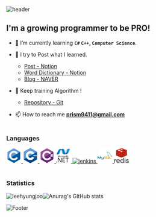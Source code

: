 
![header](https://capsule-render.vercel.app/api?type=waving&height=120&section=header)
<h2 align="left">I'm a growing programmer to be PRO!</h2>

- 🌱 I’m currently learning **`C#` `C++`, `Computer Science`**.

- 📝 I try to Post what I learned.
  - [Post - Notion](https://www.notion.so/prism9411/5b8b3377027f44db8230fb565d7d712a?v=f76cbcf0e569458e8de852b5a3dc3212&pvs=4)
  - [Word Dictionary - Notion](https://www.notion.so/prism9411/53708fe4bd964cc0a8f5218f0a70e391?v=54118706e45e4d7da6aec5dd0ce80146&pvs=4)
  - [Blog - NAVER](https://blog.naver.com/sj_artist)

  
- :muscle: Keep training Algorithm !
    - [Repository - Git](https://github.com/LeeHyungJoo/Lecture_AlgorithmTraining/activity)
      
- 📫 How to reach me **prism9411@gmail.com**
  
#

<h3 align="left">Languages</h3>
<p align="left"> <a href="https://www.cprogramming.com/" target="_blank" rel="noreferrer"> <img src="https://raw.githubusercontent.com/devicons/devicon/master/icons/c/c-original.svg" alt="c" width="40" height="40"/> </a> <a href="https://www.w3schools.com/cpp/" target="_blank" rel="noreferrer"> <img src="https://raw.githubusercontent.com/devicons/devicon/master/icons/cplusplus/cplusplus-original.svg" alt="cplusplus" width="40" height="40"/> </a> <a href="https://www.w3schools.com/cs/" target="_blank" rel="noreferrer"> <img src="https://raw.githubusercontent.com/devicons/devicon/master/icons/csharp/csharp-original.svg" alt="csharp" width="40" height="40"/> </a> <a href="https://dotnet.microsoft.com/" target="_blank" rel="noreferrer"> <img src="https://raw.githubusercontent.com/devicons/devicon/master/icons/dot-net/dot-net-original-wordmark.svg" alt="dotnet" width="40" height="40"/> </a> <a href="https://www.jenkins.io" target="_blank" rel="noreferrer"> <img src="https://www.vectorlogo.zone/logos/jenkins/jenkins-icon.svg" alt="jenkins" width="40" height="40"/> </a> <a href="https://www.mysql.com/" target="_blank" rel="noreferrer"> <img src="https://raw.githubusercontent.com/devicons/devicon/master/icons/mysql/mysql-original-wordmark.svg" alt="mysql" width="40" height="40"/> </a> <a href="https://redis.io" target="_blank" rel="noreferrer"> <img src="https://raw.githubusercontent.com/devicons/devicon/master/icons/redis/redis-original-wordmark.svg" alt="redis" width="40" height="40"/> </a> </p>

#

<h3 align="left">Statistics</h3>



<p><img align="left" src="https://github-readme-stats.vercel.app/api/top-langs?username=leehyungjoo&show_icons=true&locale=en&layout=compact&theme=tokyonight" alt="leehyungjoo" /></p>

![Anurag's GitHub stats](https://github-readme-stats.vercel.app/api?username=LeeHyungJoo&show_icons=true&theme=one_dark_pro)

<!--
<p>&nbsp;<img align="center" src="https://github-readme-stats.vercel.app/api?username=leehyungjoo&show_icons=true&locale=en" alt="leehyungjoo" /></p>
-->

![Footer](https://capsule-render.vercel.app/api?type=waving&height=120&section=footer)
